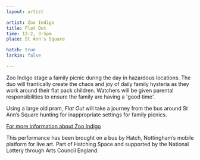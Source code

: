 ```yaml
---
layout: artist

artist: Zoo Indigo
title: Flat Out
time: 12-2, 3-5pm
place: St Ann's Square

hatch: true
larkin: false

---
```


Zoo Indigo stage a family picnic during the day in hazardous locations. The duo will frantically create the chaos and joy of daily family hysteria as they work around their flat pack children. Watchers will be given parental responsibilities to ensure the family are having a 'good time'.    

Using a large old pram, *Flat Out* will take a journey from the bus around St Ann’s Square hunting for inappropriate settings for family picnics.     

[For more information about Zoo Indigo](http://www.zooindigo.co.uk)

This performance has been brought on a bus by Hatch, Nottingham’s mobile platform for live art. Part of Hatching Space and supported by the National Lottery through Arts Council England.